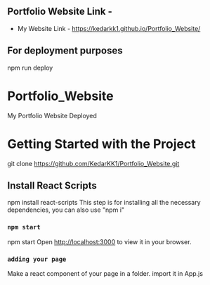## Portfolio Website Link -

- My Website Link -
https://kedarkk1.github.io/Portfolio_Website/

## For deployment purposes
npm run deploy
# Portfolio_Website
My Portfolio Website Deployed 

# Getting Started with the Project

git clone https://github.com/KedarKK1/Portfolio_Website.git

## Install React Scripts

npm install react-scripts
This step is for installing all the necessary dependencies, you can also use "npm i"

### `npm start`
npm start
Open [http://localhost:3000](http://localhost:3000) to view it in your browser.

### `adding your page`
Make a react component of your page in a folder.
import it in App.js


